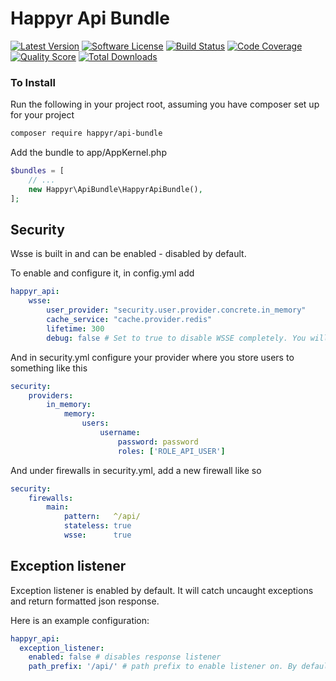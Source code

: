 # Happyr Api Bundle

[![Latest Version](https://img.shields.io/github/release/Happyr/ApiBundle.svg?style=flat-square)](https://github.com/Happyr/ApiBundle/releases)
[![Software License](https://img.shields.io/badge/license-MIT-brightgreen.svg?style=flat-square)](LICENSE)
[![Build Status](https://img.shields.io/travis/Happyr/ApiBundle/master.svg?style=flat-square)](https://travis-ci.org/Happyr/ApiBundle)
[![Code Coverage](https://img.shields.io/scrutinizer/coverage/g/Happyr/ApiBundle.svg?style=flat-square)](https://scrutinizer-ci.com/g/Happyr/ApiBundle)
[![Quality Score](https://img.shields.io/scrutinizer/g/Happyr/ApiBundle.svg?style=flat-square)](https://scrutinizer-ci.com/g/Happyr/ApiBundle)
[![Total Downloads](https://img.shields.io/packagist/dt/happyr/api-bundle.svg?style=flat-square)](https://packagist.org/packages/happyr/api-bundle)


### To Install

Run the following in your project root, assuming you have composer set up for your project
```sh
composer require happyr/api-bundle
```

Add the bundle to app/AppKernel.php

```php
$bundles = [
    // ...
    new Happyr\ApiBundle\HappyrApiBundle(),
];
```

## Security

Wsse is built in and can be enabled - disabled by default.

To enable and configure it, in config.yml add
```yaml
happyr_api:
    wsse:
        user_provider: "security.user.provider.concrete.in_memory"
        cache_service: "cache.provider.redis"
        lifetime: 300
        debug: false # Set to true to disable WSSE completely. You will always be authenticated. 
```

And in security.yml configure your provider where you store users to something like this
```yaml
security:
    providers:
        in_memory:
            memory:
                users:
                    username:
                        password: password
                        roles: ['ROLE_API_USER']
```

And under firewalls in security.yml, add a new firewall like so
```yaml
security:
    firewalls:
        main:
            pattern:   ^/api/
            stateless: true
            wsse:      true

```

## Exception listener

Exception listener is enabled by default. It will catch uncaught exceptions and return formatted json response.

Here is an example configuration:
```yaml
happyr_api:
  exception_listener:
    enabled: false # disables response listener 
    path_prefix: '/api/' # path prefix to enable listener on. By default its enabled for any path
```
